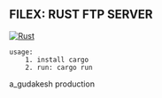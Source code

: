 ## FILEX: RUST FTP SERVER
[![Rust](https://img.shields.io/badge/Rust-000000?style=for-the-badge&logo=rust&logoColor=white)](https://www.rust-lang.org/)

```
usage:
    1. install cargo 
    2. run: cargo run
``` 

a_gudakesh production 